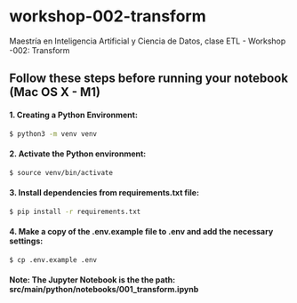 # workshop-002-transform
Maestría en Inteligencia Artificial y Ciencia de Datos, clase ETL - Workshop -002: Transform

## Follow these steps before running your notebook (Mac OS X - M1)


#### 1. Creating a Python Environment:
```bash
$ python3 -m venv venv
```

#### 2. Activate the Python environment:
```bash
$ source venv/bin/activate
```

#### 3. Install dependencies from requirements.txt file:
```bash
$ pip install -r requirements.txt
```

#### 4. Make a copy of the .env.example file to .env and add the necessary settings:
```bash
$ cp .env.example .env
```

#### Note: The Jupyter Notebook is the the path: src/main/python/notebooks/001_transform.ipynb